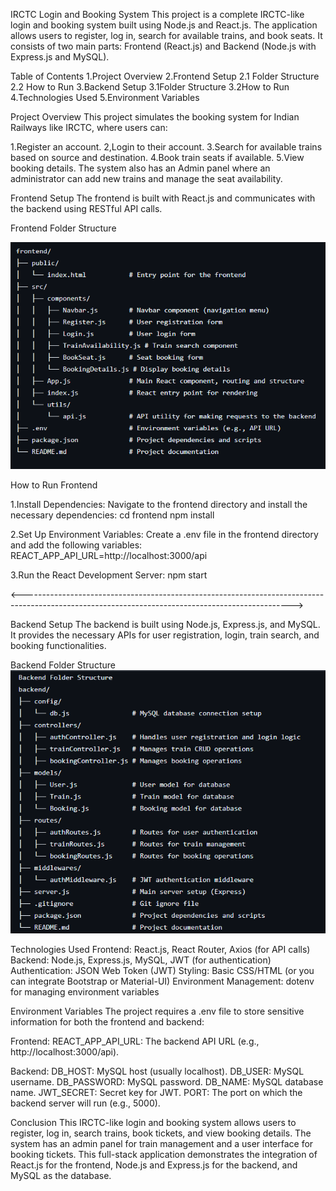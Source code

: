 IRCTC Login and Booking System
This project is a complete IRCTC-like login and booking system built using Node.js and React.js. The application allows users to register, log in, search for available trains, and book seats. It consists of two main parts: Frontend (React.js) and Backend (Node.js with Express.js and MySQL).

Table of Contents
1.Project Overview
2.Frontend Setup
   2.1 Folder Structure
   2.2 How to Run
3.Backend Setup
   3.1Folder Structure
   3.2How to Run
4.Technologies Used
5.Environment Variables

Project Overview
This project simulates the booking system for Indian Railways like IRCTC, where users can:

1.Register an account.
2,Login to their account.
3.Search for available trains based on source and destination.
4.Book train seats if available.
5.View booking details.
The system also has an Admin panel where an administrator can add new trains and manage the seat availability.

Frontend Setup
The frontend is built with React.js and communicates with the backend using RESTful API calls.

Frontend Folder Structure

![frontend1](https://github.com/HarshitGoyal12/booking_system/blob/main/assets/frontend1.png)







How to Run Frontend

1.Install Dependencies: Navigate to the frontend directory and install the necessary dependencies:
cd frontend
npm install

2.Set Up Environment Variables: Create a .env file in the frontend directory and add the following variables:
REACT_APP_API_URL=http://localhost:3000/api

3.Run the React Development Server:
npm start

<------------------------------------------------------------------------------------------------------------------------------------------------->



Backend Setup
The backend is built using Node.js, Express.js, and MySQL. It provides the necessary APIs for user registration, login, train search, and booking functionalities.

Backend Folder Structure
![backend1](https://github.com/HarshitGoyal12/booking_system/blob/main/assets/backend1.png)



Technologies Used
Frontend: React.js, React Router, Axios (for API calls)
Backend: Node.js, Express.js, MySQL, JWT (for authentication)
Authentication: JSON Web Token (JWT)
Styling: Basic CSS/HTML (or you can integrate Bootstrap or Material-UI)
Environment Management: dotenv for managing environment variables





Environment Variables
The project requires a .env file to store sensitive information for both the frontend and backend:

Frontend:
REACT_APP_API_URL: The backend API URL (e.g., http://localhost:3000/api).

Backend:
DB_HOST: MySQL host (usually localhost).
DB_USER: MySQL username.
DB_PASSWORD: MySQL password.
DB_NAME: MySQL database name.
JWT_SECRET: Secret key for JWT.
PORT: The port on which the backend server will run (e.g., 5000).




Conclusion
This IRCTC-like login and booking system allows users to register, log in, search trains, book tickets, and view booking details. The system has an admin panel for train management and a user interface for booking tickets. This full-stack application demonstrates the integration of React.js for the frontend, Node.js and Express.js for the backend, and MySQL as the database.



